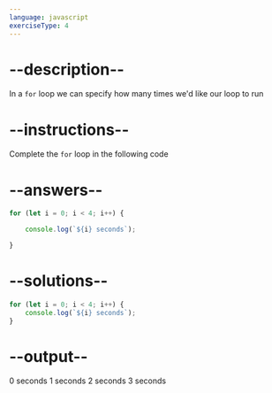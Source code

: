 ```yaml
---
language: javascript
exerciseType: 4
---
```


# --description--

In a `for` loop we can specify how many times we'd like our loop to run

# --instructions--

Complete the `for` loop in the following code

# --answers--

```javascript
for (let i = 0; i < 4; i++) {
```

```javascript
    console.log(`${i} seconds`);
```

```javascript
}
```

# --solutions--

```javascript
for (let i = 0; i < 4; i++) {
    console.log(`${i} seconds`);
}
```

# --output--

0 seconds
1 seconds
2 seconds
3 seconds
